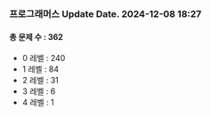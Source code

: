 ### 프로그래머스 Update Date. 2024-12-08 18:27
#### 총 문제 수 : 362
- 0 레벨 : 240
- 1 레벨 : 84
- 2 레벨 : 31
- 3 레벨 : 6
- 4 레벨 : 1
